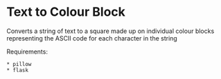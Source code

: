 # Text to Colour Block

Converts a string of text to a square made up on individual colour blocks representing the ASCII code for each character in the string

Requirements:

    * pillow
    * flask
